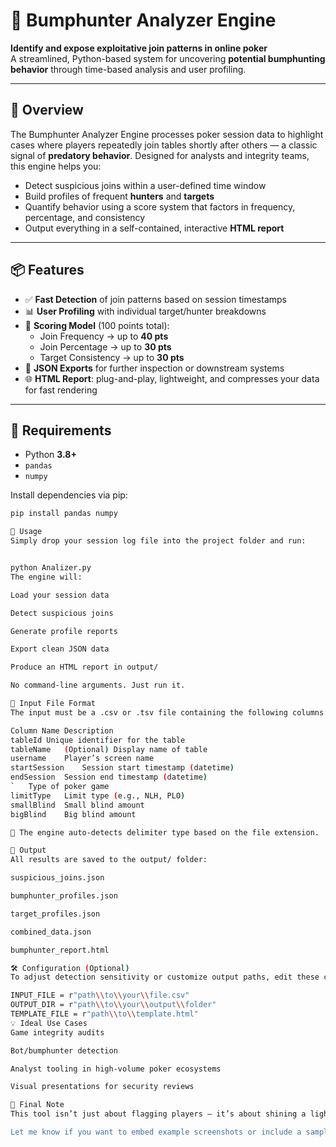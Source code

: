 # 🎯 Bumphunter Analyzer Engine

**Identify and expose exploitative join patterns in online poker**  
A streamlined, Python-based system for uncovering **potential bumphunting behavior** through time-based analysis and user profiling.

---

## 🚀 Overview

The Bumphunter Analyzer Engine processes poker session data to highlight cases where players repeatedly join tables shortly after others — a classic signal of **predatory behavior**. Designed for analysts and integrity teams, this engine helps you:

- Detect suspicious joins within a user-defined time window  
- Build profiles of frequent **hunters** and **targets**  
- Quantify behavior using a score system that factors in frequency, percentage, and consistency  
- Output everything in a self-contained, interactive **HTML report**

---

## 📦 Features

- ✅ **Fast Detection** of join patterns based on session timestamps
- 📊 **User Profiling** with individual target/hunter breakdowns
- 🔢 **Scoring Model** (100 points total):
  - Join Frequency → up to **40 pts**
  - Join Percentage → up to **30 pts**
  - Target Consistency → up to **30 pts**
- 📄 **JSON Exports** for further inspection or downstream systems
- 🌐 **HTML Report**: plug-and-play, lightweight, and compresses your data for fast rendering

---

## 🔧 Requirements

- Python **3.8+**
- `pandas`
- `numpy`

Install dependencies via pip:

```bash
pip install pandas numpy

📁 Usage
Simply drop your session log file into the project folder and run:


python Analizer.py
The engine will:

Load your session data

Detect suspicious joins

Generate profile reports

Export clean JSON data

Produce an HTML report in output/

No command-line arguments. Just run it.

📄 Input File Format
The input must be a .csv or .tsv file containing the following columns:

Column Name	Description
tableId	Unique identifier for the table
tableName	(Optional) Display name of table
username	Player’s screen name
startSession	Session start timestamp (datetime)
endSession	Session end timestamp (datetime)
`	Type of poker game
limitType	Limit type (e.g., NLH, PLO)
smallBlind	Small blind amount
bigBlind	Big blind amount

🧠 The engine auto-detects delimiter type based on the file extension.

📂 Output
All results are saved to the output/ folder:

suspicious_joins.json

bumphunter_profiles.json

target_profiles.json

combined_data.json

bumphunter_report.html

🛠️ Configuration (Optional)
To adjust detection sensitivity or customize output paths, edit these constants at the bottom of Analizer.py:

INPUT_FILE = r"path\\to\\your\\file.csv"
OUTPUT_DIR = r"path\\to\\your\\output\\folder"
TEMPLATE_FILE = r"path\\to\\template.html"
💡 Ideal Use Cases
Game integrity audits

Bot/bumphunter detection

Analyst tooling in high-volume poker ecosystems

Visual presentations for security reviews

📣 Final Note
This tool isn’t just about flagging players — it’s about shining a light on behavioral trends that compromise the competitive nature of your platform. With clean profiling and intuitive reports, you're better equipped to take action that’s both justified and data-backed.

Let me know if you want to embed example screenshots or include a sample dataset 







